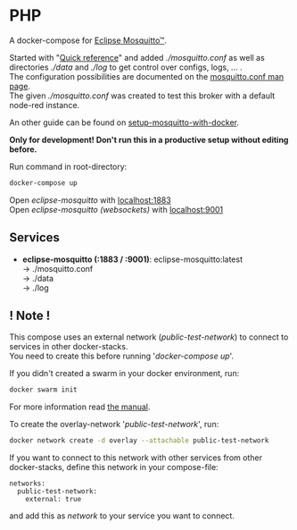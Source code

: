 # PHP
A docker-compose for [Eclipse Mosquitto™](https://www.mosquitto.org/).

Started with 
"[Quick reference](https://hub.docker.com/_/eclipse-mosquitto)"
and added *./mosquitto.conf* as well as directories *./data* and *./log* to get control over configs, logs, ... .  
The configuration possibilities are documented on the [mosquitto.conf man page](https://mosquitto.org/man/mosquitto-conf-5.html).  
The given *./mosquitto.conf* was created to test this broker with a default node-red instance.

An other guide can be found on [setup-mosquitto-with-docker](https://github.com/sukesh-ak/setup-mosquitto-with-docker).

**Only for development! Don't run this in a productive setup without editing before.**

Run command in root-directory:
```bash
docker-compose up
```

Open *eclipse-mosquitto* with [localhost:1883](http://localhost:1883/)  
Open *eclipse-mosquitto (websockets)* with [localhost:9001](http://localhost:9001/)  

## Services
- **eclipse-mosquitto (:1883 / :9001)**: eclipse-mosquitto:latest  
-> ./mosquitto.conf  
-> ./data  
-> ./log  

## ! Note !
This compose uses an external network (*public-test-network*) to connect to services in other docker-stacks.  
You need to create this before running '*docker-compose up*'.

If you didn't created a swarm in your docker environment, run:
```bash
docker swarm init
```
For more information read [the manual](https://docs.docker.com/engine/reference/commandline/swarm_init/).

To create the overlay-network '*public-test-network*', run:
```bash
docker network create -d overlay --attachable public-test-network
```

If you want to connect to this network with other services from other docker-stacks, define this network in your compose-file:
```
networks:
  public-test-network:
    external: true
```
and add this as *network* to your service you want to connect.